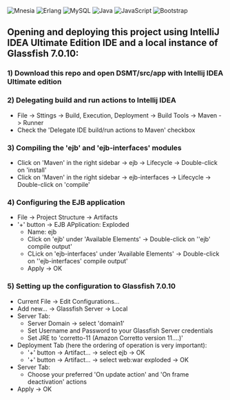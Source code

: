 ![Mnesia](https://img.shields.io/badge/Mnesia-ED7B06?style=flat&logo=erlang&logoColor=white)
![Erlang](https://img.shields.io/badge/Erlang-A90533?style=flat&logo=erlang&logoColor=white)
![MySQL](https://img.shields.io/badge/MySQL-4479A1?style=flat&logo=mysql&logoColor=white)
![Java](https://img.shields.io/badge/Java-ED8B00?style=flat&logo=openjdk&logoColor=white)
![JavaScript](https://img.shields.io/badge/JavaScript-F7DF1E?style=flat&logo=javascript&logoColor=black)
![Bootstrap](https://img.shields.io/badge/Bootstrap-7952B3?style=flat&logo=bootstrap&logoColor=white)


## Opening and deploying this project using IntelliJ IDEA Ultimate Edition IDE and a local instance of Glassfish 7.0.10:
### 1) Download this repo and open DSMT/src/app with Intellij IDEA Ultimate edition
### 2) Delegating build and run actions to Intellij IDEA
* File -> Sttings -> Build, Execution, Deployment -> Build Tools -> Maven -> Runner
* Check the 'Delegate IDE build/run actions to Maven' checkbox
### 3) Compiling the 'ejb' and 'ejb-interfaces' modules
* Click on 'Maven' in the right sidebar -> ejb -> Lifecycle -> Double-click on 'install'
* Click on 'Maven' in the right sidebar -> ejb-interfaces -> Lifecycle -> Double-click on 'compile'
### 4) Configuring the EJB application
* File -> Project Structure -> Artifacts
* '+' button -> EJB APplication: Exploded
  * Name: ejb
  * Click on 'ejb' under 'Available Elements' -> Double-click on ''ejb' compile output'
  * CLick on 'ejb-interfaces' under 'Available Elements' -> Double-click on ''ejb-interfaces' compile output'
  * Apply -> OK
### 5) Setting up the configuration to Glassfish 7.0.10
* Current File -> Edit Configurations...
* Add new... -> Glassfish Server -> Local
* Server Tab:
  * Server Domain -> select 'domain1'
  * Set Username and Password to your Glassfish Server credentials
  * Set JRE to 'corretto-11 (Amazon Corretto version 11....)' 
* Deployment Tab (here the ordering of operation is very important):
  * '+' button -> Artifact... -> select ejb -> OK
  * '+' button -> Artifact... -> select web:war exploded -> OK
* Server Tab:
  * Choose your preferred 'On update action' and 'On frame deactivation' actions
* Apply -> OK

